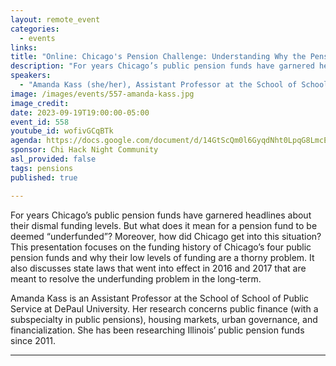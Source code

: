 ```yaml
---
layout: remote_event
categories:
  - events
links: 
title: "Online: Chicago's Pension Challenge: Understanding Why the Pension Funds are Underfunded"
description: "For years Chicago’s public pension funds have garnered headlines about their dismal funding levels.  But what does it mean for a pension fund to be deemed 'underfunded'? Moreover, how did Chicago get into this situation? This presentation focuses on the funding history of Chicago’s four public pension funds and why their low levels of funding are a thorny problem. It also discusses state laws that went into effect in 2016 and 2017 that are meant to resolve the underfunding problem in the long-term."
speakers:
  - "Amanda Kass (she/her), Assistant Professor at the School of School of Public Service at DePaul University"
image: /images/events/557-amanda-kass.jpg
image_credit: 
date: 2023-09-19T19:00:00-05:00
event_id: 558
youtube_id: wofivGCqBTk
agenda: https://docs.google.com/document/d/14GtScQm0l6GyqdNht0LpqG8LmcEF7i3COjNJ06PaTj8/edit#
sponsor: Chi Hack Night Community
asl_provided: false
tags: pensions
published: true

---
```


For years Chicago’s public pension funds have garnered headlines about their dismal funding levels.  But what does it mean for a pension fund to be deemed “underfunded”? Moreover, how did Chicago get into this situation? This presentation focuses on the funding history of Chicago’s four public pension funds and why their low levels of funding are a thorny problem. It also discusses state laws that went into effect in 2016 and 2017 that are meant to resolve the underfunding problem in the long-term.

Amanda Kass is an Assistant Professor at the School of School of Public Service at DePaul University. Her research concerns public finance (with a subspecialty in public pensions), housing markets, urban governance, and financialization. She has been researching Illinois’ public pension funds since 2011.


---


